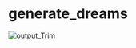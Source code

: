 # generate_dreams

![output_Trim](https://user-images.githubusercontent.com/77073029/210195460-f333155a-7503-4750-8693-30f2b72bd9c5.gif)
